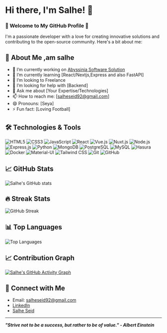 # Hi there, I'm Salhe! 👋

### 🌟 Welcome to My GitHub Profile 🌟

I'm a passionate developer with a love for creating innovative solutions and contributing to the open-source community. Here's a bit about me:

## 🚀 About Me ,am salhe

- 🔭 I’m currently working on [Abyssinia Software Solution](link-to-your-project)
- 🌱 I’m currently learning [React/Nextjs,Express and also FastAPI]
- 👯 I’m looking to Freelance
- 🤔 I’m looking for help with [Backend]
- 💬 Ask me about [Your Expertise/Technologies]
- 📫 How to reach me: [salheseid92@gmail.com]
- 😄 Pronouns: [Seya]
- ⚡ Fun fact: [Loving Football]

## 🛠️ Technologies & Tools

![HTML5](https://img.shields.io/badge/-HTML5-E34F26?style=flat&logo=html5&logoColor=white)
![CSS3](https://img.shields.io/badge/-CSS3-1572B6?style=flat&logo=css3)
![JavaScript](https://img.shields.io/badge/-JavaScript-F7DF1E?style=flat&logo=javascript&logoColor=black)
![React](https://img.shields.io/badge/-React-61DAFB?style=flat&logo=react&logoColor=black)
![Vue.js](https://img.shields.io/badge/-Vue.js-4FC08D?style=flat&logo=vue.js&logoColor=white)
![Nuxt.js](https://img.shields.io/badge/-Nuxt.js-00C58E?style=flat&logo=nuxt.js&logoColor=white)
![Node.js](https://img.shields.io/badge/-Node.js-339933?style=flat&logo=node.js&logoColor=white)
![Express.js](https://img.shields.io/badge/-Express.js-000000?style=flat&logo=express&logoColor=white)
![Python](https://img.shields.io/badge/-Python-3776AB?style=flat&logo=python&logoColor=white)
![MongoDB](https://img.shields.io/badge/-MongoDB-47A248?style=flat&logo=mongodb&logoColor=white)
![PostgreSQL](https://img.shields.io/badge/-PostgreSQL-336791?style=flat&logo=postgresql&logoColor=white)
![MySQL](https://img.shields.io/badge/-MySQL-4479A1?style=flat&logo=mysql&logoColor=white)
![Hasura](https://img.shields.io/badge/-Hasura-1EB4D4?style=flat&logo=hasura&logoColor=white)
![Docker](https://img.shields.io/badge/-Docker-2496ED?style=flat&logo=docker&logoColor=white)
![Material-UI](https://img.shields.io/badge/-MaterialUI-0081CB?style=flat&logo=material-ui&logoColor=white)
![Tailwind CSS](https://img.shields.io/badge/-TailwindCSS-38B2AC?style=flat&logo=tailwind-css&logoColor=white)
![Git](https://img.shields.io/badge/-Git-F05032?style=flat&logo=git&logoColor=white)
![GitHub](https://img.shields.io/badge/-GitHub-181717?style=flat&logo=github)

## 📈 GitHub Stats

![Salhe's GitHub stats](https://github-readme-stats.vercel.app/api?username=salhe123&show_icons=true&theme=radical)

## 🔥 Streak Stats

![GitHub Streak](https://github-readme-streak-stats.herokuapp.com/?user=salhe123&theme=radical)

## 📊 Top Languages

![Top Languages](https://github-readme-stats.vercel.app/api/top-langs/?username=salhe123&layout=compact&theme=radical)

## 📈 Contribution Graph

[![Salhe's GitHub Activity Graph](https://activity-graph.herokuapp.com/graph?username=salhe123&theme=rogue)](https://github.com/ashutosh00710/github-readme-activity-graph)

## 🔗 Connect with Me
- Email: [salheseid92@gmail.com](mailto:salheseid92@gmail.com)
- [LinkedIn](https://www.linkedin.com/in/salhe-seid-9a231b284)
- [Salhe Seid](https://www.yourwebsite.com)



---

_**"Strive not to be a success, but rather to be of value." - Albert Einstein**_
